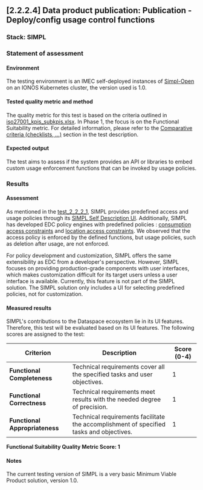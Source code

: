 ## [2.2.2.4] Data product publication: Publication - Deploy/config usage control functions
### Stack: SIMPL

### Statement of assessment
#### Environment

The testing environment is an IMEC self-deployed instances of [Simpl-Open](https://code.europa.eu/simpl/simpl-open) on
an IONOS Kubernetes cluster, the version used is 1.0.

#### Tested quality metric and method

The quality metric for this test is based on the criteria outlined in [iso27001_kpis_subkpis.xlsx](../../../../../design_decisions/background_info/iso27001_kpis_subkpis.xlsx). In Phase 1,
the focus is on the Functional Suitability metric. For detailed information, please refer to the [Comparative criteria (checklists, ...)](./test.md#comparative-criteria-checklists-) section in the test description.

#### Expected output
The test aims to assess if the system provides an API or libraries to embed custom usage enforcement functions that can be invoked by usage policies.

### Results
#### Assessment

As mentioned in the [test_2_2_2_1](../test_2_2_2_1/result_simpl.md), 
SIMPL provides predefined access and usage policies through its [SIMPL Self Description UI](https://code.europa.eu/simpl/simpl-open/development/gaia-x-edc/simpl-sd-ui). 
Additionally, SIMPL has developed EDC policy engines with predefined policies :  [consumption access constraints](https://code.europa.eu/simpl/simpl-open/development/gaia-x-edc/simpl-edc/-/blob/main/src/main/java/eu/europa/ec/simpl/ConsumptionConstraintFunction.java?ref_type=heads) and [location access constraints](https://code.europa.eu/simpl/simpl-open/development/gaia-x-edc/simpl-edc/-/blob/main/src/main/java/eu/europa/ec/simpl/LocationConstraintFunction.java?ref_type=heads).
We observed that the access policy is enforced by the defined functions, but usage policies, such as deletion after usage, are not enforced.

For policy development and customization, 
SIMPL offers the same extensibility as EDC from a developer's perspective.
However, SIMPL focuses on providing production-grade components with user interfaces, which makes customization difficult for its target users unless a user interface is available. Currently, this feature is not part of the SIMPL solution. 
The SIMPL solution only includes a UI for selecting predefined policies, not for customization.

#### Measured results
SIMPL's contributions to the Dataspace ecosystem lie in its UI features. Therefore, this test will be evaluated based on its UI features. The following scores are assigned to the test:


| **Criterion**                | **Description**                                                                                     | **Score (0-4)** |
|------------------------------|-----------------------------------------------------------------------------------------------------|-----------------|
| **Functional Completeness**   | Technical requirements cover all the specified tasks and user objectives.                          | 1               |
| **Functional Correctness**    | Technical requirements meet results with the needed degree of precision.                           | 1               |
| **Functional Appropriateness**| Technical requirements facilitate the accomplishment of specified tasks and objectives.            | 1               |


**Functional Suitability Quality Metric Score: 1**


#### Notes

The current testing version of SIMPL is a very basic Minimum Viable Product solution, version 1.0.   